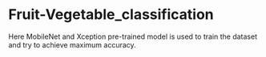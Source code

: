 # Fruit-Vegetable_classification
Here MobileNet and Xception pre-trained model is used to train the dataset and try to achieve maximum accuracy.
